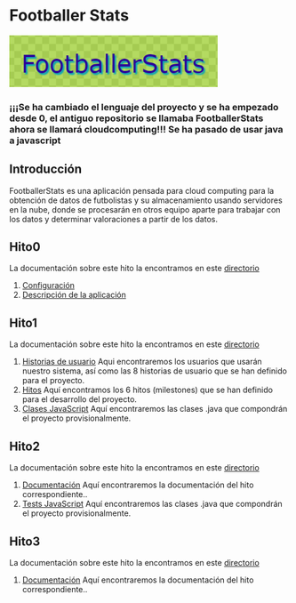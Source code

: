 # Footballer Stats

![Footballerstats](./imagenes/footballerstats.png)

### ¡¡¡Se ha cambiado el lenguaje del proyecto y se ha empezado desde 0, el antiguo repositorio se llamaba FootballerStats ahora se llamará cloudcomputing!!! Se ha pasado de usar java a javascript

## Introducción
FootballerStats es una aplicación pensada para cloud computing para la obtención de datos de futbolistas y su almacenamiento usando servidores en la nube, donde se procesarán en otros equipo aparte para trabajar con los datos y determinar valoraciones a partir de los datos.

## Hito0
La documentación sobre este hito la encontramos en este [directorio](./docs/hito0)

1. [Configuración](./docs/hito0/InicialConfig.md)
2. [Descripción de la aplicación](./docs/hito0/ProblemDesc.md)

## Hito1
La documentación sobre este hito la encontramos en este [directorio](./docs/hito1)

1. [Historias de usuario](./docs/hito1/H1_historiasUsuario.md) Aqui encontraremos los usuarios que usarán nuestro sistema, así como las 8 historias de usuario que se han definido para el proyecto.
2. [Hitos](./docs/hito1/H1_hitos.md) Aquí encontramos los 6 hitos (milestones) que se han definido para el desarrollo del proyecto.
3. [Clases JavaScript](./src) Aquí encontraremos las clases .java que compondrán el proyecto provisionalmente.

## Hito2
La documentación sobre este hito la encontramos en este [directorio](./docs/hito2)

1. [Documentación](./docs/hito2/documentacion_hito2.md) Aquí encontraremos la documentación del hito correspondiente..
2. [Tests JavaScript](./src/test.js) Aquí encontraremos las clases .java que compondrán el proyecto provisionalmente.

## Hito3
La documentación sobre este hito la encontramos en este [directorio](./docs/hito3)

1. [Documentación](./docs/hito2/documentacion_hito3.md) Aquí encontraremos la documentación del hito correspondiente..